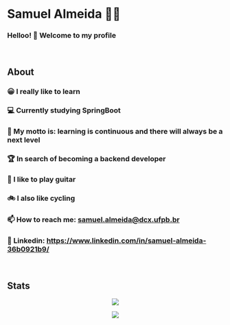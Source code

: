
# Samuel Almeida :man_technologist:



### Helloo! 👋 Welcome to my profile
<br/>

## About


### 😀 I really like to learn 
### 💻 Currently studying SpringBoot
### 🚀 My motto is: learning is continuous and there will always be a next level
### 🏆 In search of becoming a backend developer
### 🎸 I like to play guitar
### 🚲 I also like cycling
### 📫 How to reach me: **samuel.almeida@dcx.ufpb.br**
###  📎 Linkedin: **https://www.linkedin.com/in/samuel-almeida-36b0921b9/**


<br/>

## Stats

<p align="center">
  <img src="https://github-readme-stats.vercel.app/api?username=samuelalmeida95&show_icons=true&title_color=ffc857&icon_color=8ac926&text_color=daf7dc&bg_color=151515&hide=["stars"]"/>
  
</p>
<p align="center">
    <img src="https://github-readme-stats.vercel.app/api/top-langs/?username=samuelalmeida95&layout=compact&title_color=ffc857&text_color=daf7dc&bg_color=151515"/>
</p>

 

